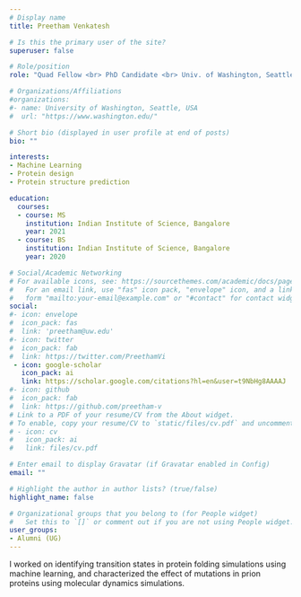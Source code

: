 ```yaml
---
# Display name
title: Preetham Venkatesh

# Is this the primary user of the site?
superuser: false

# Role/position
role: "Quad Fellow <br> PhD Candidate <br> Univ. of Washington, Seattle <br> Advisor: Prof. David Baker"

# Organizations/Affiliations
#organizations:
#- name: University of Washington, Seattle, USA
#  url: "https://www.washington.edu/"

# Short bio (displayed in user profile at end of posts)
bio: ""

interests:
- Machine Learning
- Protein design
- Protein structure prediction 

education:
  courses:
  - course: MS
    institution: Indian Institute of Science, Bangalore
    year: 2021
  - course: BS
    institution: Indian Institute of Science, Bangalore
    year: 2020

# Social/Academic Networking
# For available icons, see: https://sourcethemes.com/academic/docs/page-builder/#icons
#   For an email link, use "fas" icon pack, "envelope" icon, and a link in the
#   form "mailto:your-email@example.com" or "#contact" for contact widget.
social:
#- icon: envelope
#  icon_pack: fas
#  link: 'preetham@uw.edu'
#- icon: twitter
#  icon_pack: fab
#  link: https://twitter.com/PreethamVi
 - icon: google-scholar
   icon_pack: ai
   link: https://scholar.google.com/citations?hl=en&user=t9NbHg8AAAAJ
#- icon: github
#  icon_pack: fab
#  link: https://github.com/preetham-v
# Link to a PDF of your resume/CV from the About widget.
# To enable, copy your resume/CV to `static/files/cv.pdf` and uncomment the lines below.
# - icon: cv
#   icon_pack: ai
#   link: files/cv.pdf

# Enter email to display Gravatar (if Gravatar enabled in Config)
email: ""

# Highlight the author in author lists? (true/false)
highlight_name: false

# Organizational groups that you belong to (for People widget)
#   Set this to `[]` or comment out if you are not using People widget.
user_groups:
- Alumni (UG)
---
```


I worked on identifying transition states in protein folding simulations using machine learning, and characterized the effect of mutations in prion proteins using molecular dynamics simulations.
